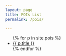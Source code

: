 ```yaml
---
layout: page
title: POIs List
permalink: /pois/

---
```


<ul>
  {% for p in site.pois %}
    <li>
      <a href="{{ p.url }}">{{ p.title }}</a>
    </li>
  {% endfor %}
</ul>
